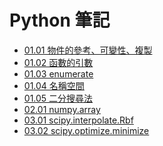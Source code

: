 Python 筆記
===

- [01.01 物件的參考、可變性、複製](01.01-object.ipynb)
- [01.02 函數的引數](01.02-function_args.ipynb)
- [01.03 enumerate](01.03-enumerate.ipynb)
- [01.04 名稱空間](01.04-namespace.ipynb)
- [01.05 二分搜尋法](01.05-bisect.ipynb)
- [02.01 numpy.array](02.01-numpy.array.ipynb)
- [03.01 scipy.interpolate.Rbf](03.01-scipy.interpolate.Rbf.ipynb)
- [03.02 scipy.optimize.minimize](03.02-scipy.optimize.minimize.ipynb)